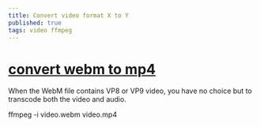 ```yaml
---
title: Convert video format X to Y
published: true
tags: video ffmpeg
---
```


# [convert webm to mp4](https://addpipe.com/blog/converting-webm-to-mp4-with-ffmpeg/)

When the WebM file contains VP8 or VP9 video, you have no choice but to transcode both the video and audio.

ffmpeg -i video.webm video.mp4

